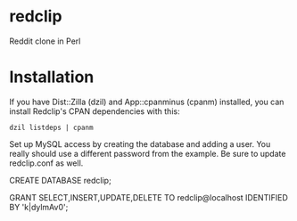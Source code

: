 redclip
=======

Reddit clone in Perl

Installation
============

If you have Dist::Zilla (dzil) and App::cpanminus (cpanm) installed,
you can install Redclip's CPAN dependencies with this:

    dzil listdeps | cpanm

Set up MySQL access by creating the database and adding a user.
You really should use a different password from the example.
Be sure to update redclip.conf as well.

CREATE DATABASE redclip;

GRANT SELECT,INSERT,UPDATE,DELETE TO redclip@localhost IDENTIFIED BY 'k|dylmAv0';


